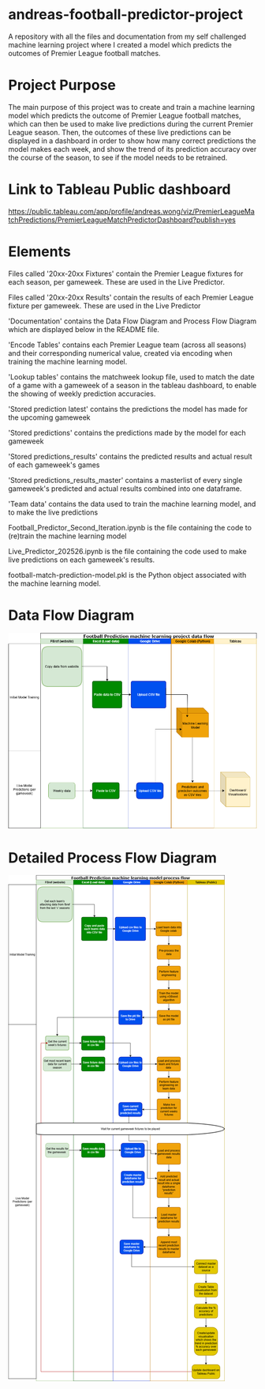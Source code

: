 # andreas-football-predictor-project
A repository with all the files and documentation from my self challenged machine learning project where I created a model which predicts the outcomes of Premier League football matches.

# Project Purpose
The main purpose of this project was to create and train a machine learning model which predicts the outcome of Premier League football matches, which can then be used to make live predictions during the current Premier League season.
Then, the outcomes of these live predictions can be displayed in a dashboard in order to show how many correct predictions the model makes each week, and show the trend of its prediction accuracy over the course of the season, to see if the model needs to be retrained.

# Link to Tableau Public dashboard
https://public.tableau.com/app/profile/andreas.wong/viz/PremierLeagueMatchPredictions/PremierLeagueMatchPredictorDashboard?publish=yes

# Elements
Files called '20xx-20xx Fixtures' contain the Premier League fixtures for each season, per gameweek. These are used in the Live Predictor.

Files called '20xx-20xx Results' contain the results of each Premier League fixture per gameweek. These are used in the Live Predictor

'Documentation' contains the Data Flow Diagram and Process Flow Diagram which are displayed below in the README file.

'Encode Tables' contains each Premier League team (across all seasons) and their corresponding numerical value, created via encoding when training the machine learning model.

'Lookup tables' contains the matchweek lookup file, used to match the date of a game with a gameweek of a season in the tableau dashboard, to enable the showing of weekly prediction accuracies.

'Stored prediction latest' contains the predictions the model has made for the upcoming gameweek

'Stored predictions' contains the predictions made by the model for each gameweek

'Stored predictions_results' contains the predicted results and actual result of each gameweek's games

'Stored predictions_results_master' contains a masterlist of every single gameweek's predicted and actual results combined into one dataframe.

'Team data' contains the data used to train the machine learning model, and to make the live predictions

Football_Predictor_Second_Iteration.ipynb is the file containing the code to (re)train the machine learning model

Live_Predictor_202526.ipynb is the file containing the code used to make live predictions on each gameweek's results.

football-match-prediction-model.pkl is the Python object associated with the machine learning model.


# Data Flow Diagram
![DataFLowDiagram](Documentation/FootballPredictorDataFlowDiagram.png)

# Detailed Process Flow Diagram
![DetailedProcessDiagram](Documentation/FootballPredictorDetailedDiagram.png)

